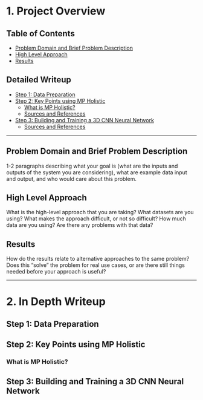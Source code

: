 
# 1. Project Overview

## Table of Contents
- [Problem Domain and Brief Problem Description](#problem-domain-and-brief-problem-description)
- [High Level Approach](#high-level-approach)
- [Results](#results)

## Detailed Writeup
- [Step 1: Data Preparation](#step-1-data-preparation)
- [Step 2: Key Points using MP Holistic](#step-2-key-points-using-mp-holistic)
    - [What is MP Holistic?](#what-is-mp-holistic)
    - [Sources and References](#sources-and-references)
- [Step 3: Building and Training a 3D CNN Neural Network](#building-and-training-a-3d-cnn-neural-network)
    - [Sources and References](#sources-and-references)
---

## Problem Domain and Brief Problem Description
1-2 paragraphs describing what your goal is (what are the inputs and outputs of the system you are considering), what are example data input and output, and who would care about this problem.

## High Level Approach

What is the high-level approach that you are taking? What datasets are you using? What makes the approach difficult, or not so difficult? How much data are you using? Are there any problems with that data?

## Results

How do the results relate to alternative approaches to the same problem? Does this “solve” the problem for real use cases, or are there still things needed before your approach is useful?

---

# 2. In Depth Writeup

## Step 1: Data Preparation

## Step 2: Key Points using MP Holistic

### What is MP Holistic?

## Step 3: Building and Training a 3D CNN Neural Network

